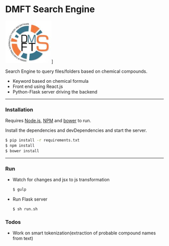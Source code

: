 # DMFT Search Engine
![Logo](https://raw.githubusercontent.com/rpandya1990/dmft_search_engine/master/Images/Logo.JPG)]

Search Engine to query files/folders based on chemical compounds.

  - Keyword based on chemical formula
  - Front end using React.js
  - Python-Flask server driving the backend
---
### Installation


Requires [Node.js](https://nodejs.org/), [NPM](https://docs.npmjs.com/cli/install) and [bower](https://bower.io/) to run.

Install the dependencies and devDependencies and start the server.

```sh
$ pip install -r requirements.txt
$ npm install
$ bower install
```
---
### Run
* Watch for changes and jsx to js transformation
    ```sh
    $ gulp
    ```
* Run Flask server
    ```sh
    $ sh run.sh
    ```


### Todos

 - Work on smart tokenization(extraction of probable compound names from text)
